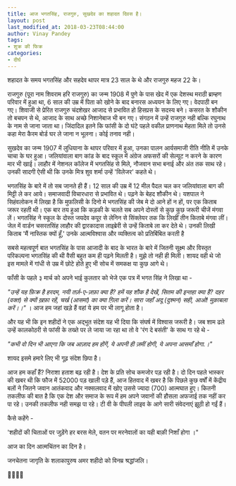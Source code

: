 ```yaml
---
title: आज भगतसिंह, राजगुरु, सुखदेव का शहादत दिवस है।
layout: post
last_modified_at: 2018-03-23T08:44:00
author: Vinay Pandey
tags:
- शुक्र की फिक्र
categories:
- दीर्घ
---
```

शहादत के समय भगतसिंह और सहदेव थापर मात्र 23 साल के थे और राजगुरु महज 22 के। 

राजगुरु (पूरा नाम शिवराम हरि राजगुरु) का जन्म 1908 में पुणे के पास खेद में एक देशस्थ मराठी ब्राम्हण  परिवार में हुआ था, 6 साल की उम्र में पिता को खोने के बाद बनारस अध्ययन के लिए गए। वेदपाठी बन गए। शिवाजी से प्रेरित राजगुरु चंदशेखर आजाद से प्रभावित हो हिसप्रस के सदस्य बने। कसरत के शौकीन तो बचपन से थे, आजाद के साथ अच्छे निशानेबाज भी बन गए। संगठन में उन्हें राजगुरु नही बल्कि रघुनाथ के नाम से जाना जाता था। जिंदादिल इतने कि फांसी के दो घंटे पहले वकील प्राणनाथ मेहता मिले तो उनसे कहा मेरा कैरम बोर्ड घर ले जाना न भूलना। कोई तनाव नही।

सुखदेव का जन्म 1907 में लुधियाना के थापर परिवार में हुआ, उनका पालन आर्यसमाजी रीति नीति में उनके चाचा के घर हुआ। जलियांवाला बाग कांड के बाद स्कूल में अंग्रेज अफसरों की सेल्यूट न करने के कारण मार भी खाई। लाहौर में नेशनल कॉलेज में भगतसिंह से मिले, नौजवान सभा बनाई और अंत तक साथ रहे। उनकी सादगी ऐसी थी कि उनके मित्र शुव शर्मा उन्हें 'विलेजर' कहते थे।

भगतसिंह के बारे में तो सब जानते ही हैं। 12 साल की उम्र में 12 मील पैदल चल कर जलियांवाला बाग की मिट्टी ले कर आये। समाजवादी विचारधारा से प्रभावित थे। पढ़ने के बेहद शौकीन थे। यशपाल ने सिहंवलोकन में लिखा है कि मुफलिसी के दिनो मे भगतसिंह की जेब मे दो आने हों न हों, पर एक किताब जरूर रहती थी। एक बार तय हुआ कि कड़की के चलते सब अपने दोस्तों से कुछ कुछ जरूरी चीजें मंगवा लें। भगतसिंह ने स्कूल के दोस्त जयदेव कपूर से लेनिन से सिंक्लेयर तक कि लिखीं तीन किताबे मंगवा लीं। जेल में वार्डन चसरतसिंह लाहौर की द्वारकादास लाइब्रेरी से उन्हें किताबे ला कर देते थे। उनकी लिखी किताब  'मैं नास्तिक क्यों हूँ,' उनके आत्मविश्वास और व्यक्तित्व को प्रतिबिंबित करती है

सबसे महत्वपूर्ण बात भगतसिंह के पास आजादी के बाद के भारत के बारे में जितनी सूक्ष्म और विस्तृत परिकल्पना भगतसिंह की थी वैसी बहुत कम ही पढ़ने मिलती है। मुझे तो नही ही मिली। शायद वही थे जो इस मामले में गांधी से उम्र में छोटे होते हुए भी सोच में समकक्ष या कुछ आगे थे। 

फाँसी के पहले ३ मार्च को अपने भाई कुलतार को भेजे एक पत्र में भगत सिंह ने लिखा था -

*"उन्हें यह फ़िक्र है हरदम, नयी तर्ज़-ए-ज़फ़ा क्या है?*
*हमें यह शौक है देखें, सितम की इन्तहा क्या है?*
*दहर (वक्त) से क्यों ख़फ़ा रहें, चर्ख (आसमां) का क्या ग़िला करें।*
*सारा जहाँ अदू (दुश्मन) सही, आओ! मुक़ाबला करें।।"*
। 
आज हम जहां खड़े हैं वहां ये हम पर भी लागू होता है।

और यह भी कि इन शहीदों ने एक अद्भुत संदेश यह भी दिया कि संघर्ष में विश्वास जरूरी है। जब शाम ढले उन्हें कालकोठरी से फांसी के तख्ते पर ले जाया जा रहा था तो वे 'रंग दे बसंती' के साथ गा रहे थे - 

*"कभी वो दिन भी आएगा कि जब आज़ाद हम होंगें,*
*ये अपनी ही ज़मीं होगी, ये अपना आसमाँ होगा.।"*

शायद इसमे हमारे लिए भी गूढ़ संदेश छिपा है।

आज हम कहाँ हैं? निराशा हताश बढ़ रही है। देश के प्रति सोच कमजोर पड़ रही है। दो दिन पहले भास्कर की खबर थी कि फौज में 52000 पड़ खाली पड़े हैं, आज हितवाद में खबर है कि पिछले कुछ वर्षों में केंद्रीय बलों ने जितने जवान आतंकवाद और नक्सलवाद में खोए उससे ज्यादा (700) आत्मघात हुए। कितनी तकलीफ की बात है कि एक देश और समाज के रूप में हम अपने जवानों की हौसला अफजाई तक नहीं कर पा रहे। उनकी तकलीफ नही समझ पा रहे। टी वी के पीपली लाइव के आगे सारी संवेदनाएं झूठी हो गईं हैं। 

कैसे कहेंगे -

'शहीदों की चिताओं पर जुड़ेंगे हर बरस मेले,
वतन पर मरनेवालों का यही बाक़ी निशाँ होगा ।"

आज का दिन आत्मचिंतन का दिन है। 

जनचेतना जागृति के शलाकापुरुष 
अमर शहीदो को विनम्र श्रद्धांजलि। 

🙏🌷🌷🙏


